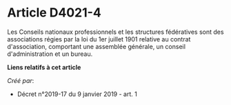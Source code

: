 # Article D4021-4

Les Conseils nationaux professionnels et les structures fédératives sont des associations régies par la loi du 1er juillet
1901 relative au contrat d'association, comportant une assemblée générale, un conseil d'administration et un bureau.

**Liens relatifs à cet article**

_Créé par_:

  - Décret n°2019-17 du 9 janvier 2019 - art. 1
